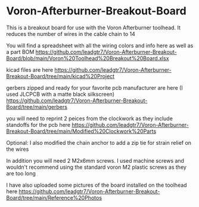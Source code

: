 # Voron-Afterburner-Breakout-Board
This is a breakout board for use with the Voron Afterburner toolhead. It reduces the number of wires in the cable chain to 14

You will find a spreadsheet with all the wiring colors and info here as well as a part BOM
https://github.com/leadgtr7/Voron-Afterburner-Breakout-Board/blob/main/Voron%20Toolhead%20Breakout%20Board.xlsx

kicad files are here
https://github.com/leadgtr7/Voron-Afterburner-Breakout-Board/tree/main/kicad%20Project

gerbers zipped and ready for your favorite pcb manufacturer are here (I used JLCPCB with a matte black silkscreen)
https://github.com/leadgtr7/Voron-Afterburner-Breakout-Board/tree/main/gerbers

you will need to reprint 2 peices from the clockwork as they include standoffs for the pcb here
https://github.com/leadgtr7/Voron-Afterburner-Breakout-Board/tree/main/Modified%20Clockwork%20Parts

Optional: I also modified the chain anchor to add a zip tie for strain relief on the wires

In addition you will need 2 M2x6mm screws. I used machine screws and wouldn't recommend using the standard voron M2 plastic screws as they are too long

I have also uploaded some pictures of the board installed on the toolhead here
https://github.com/leadgtr7/Voron-Afterburner-Breakout-Board/tree/main/Reference%20Photos
